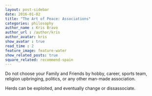 ```yaml
---
layout: post-sidebar
date: 2016-01-02
title: "The Art of Peace: Associations"
categories: philosophy
author_name : Kris Bravo
author_url : /author/kris
author_avatar: kris
show_avatar : true
read_time : 2
feature_image: feature-water
show_related_posts: true
square_related: recommend-spain
---
```


Do not choose your Family and Friends by hobby, career, sports team, religion upbringing, politics, or any other man-made association.

Herds can be exploited, and eventually change or dissassociate.
